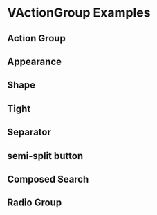 # VActionGroup Examples

## Action Group
<code-tab>
<template #example>
<ActionGroupExample />
</template>
<template #code>

```vue
<!--@include: ./components/action-group/ActionGroupExample.vue -->
```
</template>
</code-tab>

## Appearance
<code-tab>
<template #example>
<AppearanceExample />
</template>
<template #code>

```vue
<!--@include: ./components/action-group/AppearanceExample.vue -->
```
</template>
</code-tab>

## Shape
<code-tab>
<template #example>
<ShapeExample />
</template>
<template #code>

```vue
<!--@include: ./components/action-group/ShapeExample.vue -->
```
</template>
</code-tab>

## Tight
<code-tab>
<template #example>
<TightExample />
</template>
<template #code>

```vue
<!--@include: ./components/action-group/TightExample.vue -->
```
</template>
</code-tab>

## Separator
<code-tab>
<template #example>
<SeparatorExample />
</template>
<template #code>

```vue
<!--@include: ./components/action-group/SeparatorExample.vue -->
```
</template>
</code-tab>

## semi-split button
<code-tab>
<template #example>
<SemisplitButtonExample />
</template>
<template #code>

```vue
<!--@include: ./components/action-group/SemisplitButtonExample.vue -->
```
</template>
</code-tab>

## Composed Search
<code-tab>
<template #example>
<ComposedSearchExample />
</template>
<template #code>

```vue
<!--@include: ./components/action-group/ComposedSearchExample.vue -->
```
</template>
</code-tab>

## Radio Group
<code-tab>
<template #example>
<RadioGroupExample />
</template>
<template #code>

```vue
<!--@include: ./components/action-group/RadioGroupExample.vue -->
```
</template>
</code-tab>

<script setup lang="ts">
import CodeTab from '../custom/CodeTab.vue';
import { defineClientComponent } from 'vitepress';

const ActionGroupExample = defineClientComponent(() =>  import('./components/action-group/ActionGroupExample.vue'));
const AppearanceExample = defineClientComponent(() =>  import('./components/action-group/AppearanceExample.vue'));
const ShapeExample = defineClientComponent(() =>  import('./components/action-group/ShapeExample.vue'));
const TightExample = defineClientComponent(() =>  import('./components/action-group/TightExample.vue'));
const SeparatorExample = defineClientComponent(() =>  import('./components/action-group/SeparatorExample.vue'));
const SemisplitButtonExample = defineClientComponent(() =>  import('./components/action-group/SemisplitButtonExample.vue'));
const ComposedSearchExample = defineClientComponent(() =>  import('./components/action-group/ComposedSearchExample.vue'));
const RadioGroupExample = defineClientComponent(() =>  import('./components/action-group/RadioGroupExample.vue'));
</script>
